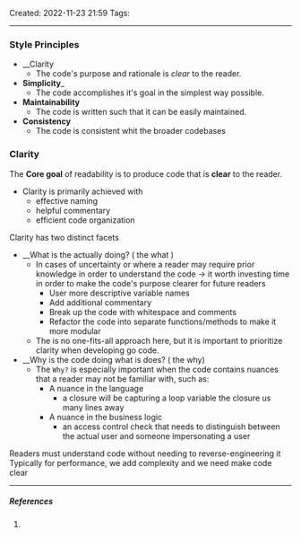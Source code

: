 
Created: 2022-11-23 21:59
Tags: 
____

### Style Principles

* __Clarity
	* The code's purpose and rationale is _clear_ to the reader.
* __Simplicity___
	* The code accomplishes it's goal in the simplest way possible.
* __Maintainability__
	* The code is written such that it can be easily maintained.
* __Consistency__
	* The code is consistent whit the broader codebases


### Clarity

The __Core goal__ of readability is to produce code that is __clear__ to the reader.

* Clarity is primarily achieved with
	* effective naming
	* helpful commentary
	* efficient code organization

Clarity has two distinct facets
* __What is the actually doing? ( the what )
	*  In cases of uncertainty or where a reader may require prior knowledge in order to understand the code -> it worth investing time in order to make the code's purpose clearer for future readers
		* User more descriptive variable names
		* Add additional commentary
		* Break up the code with whitespace and comments
		* Refactor the code into separate functions/methods to make it more modular
	* The is no one-fits-all approach here, but it is important to prioritize clarity when developing go code.
* __Why is the code doing what is does? ( the why)
	* The `Why?` is especially important when the code contains nuances that a reader may not be familiar with, such as:
		* A nuance in the language
			* a closure will be capturing a loop variable the closure us many lines away
		* A nuance in the business logic
			* an access control check that needs to distinguish between the actual user and someone impersonating a user

Readers must understand code without needing to reverse-engineering it
Typically for performance, we add complexity and we need make code clear










_____
##### References
1.

